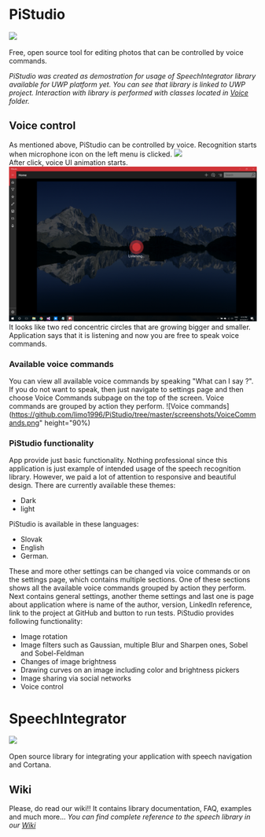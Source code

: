 # PiStudio
<img src="https://ci.appveyor.com/api/projects/status/esusas0y99tn2982?svg=true" width="150"/>

Free, open source tool for editing photos that can be controlled by voice commands.

*PiStudio was created as demostration for usage of SpeechIntegrator library available for UWP platform yet. You can see that library is linked to UWP project. Interaction with library is performed with classes located in [Voice](https://github.com/limo1996/PiStudio/tree/master/PiStudio.Win10/Voice) folder.*

## Voice control
As mentioned above, PiStudio can be controlled by voice. Recognition starts when microphone icon on the left menu is clicked. 
<img src="https://github.com/limo1996/PiStudio/screenshots/speak.png" />
<br />After click, voice UI animation starts. 
![Voice UI](screenshots/VoiceUI.png)
<br />It looks like two red concentric circles that are growing bigger and smaller. Application says that it is listening and now you are free to speak voice commands.

### Available voice commands
You can view all available voice commands by speaking "What can I say ?". If you do not want to speak, then just navigate to settings page and then choose Voice Commands subpage on the top of the screen. Voice commands are grouped by action they perform.
![Voice commands](https://github.com/limo1996/PiStudio/tree/master/screenshots/VoiceCommands.png" height="90%)

### PiStudio functionality
App provide just basic functionality. Nothing professional since this application is just example of intended usage of the speech recognition library. However, we paid a lot of attention to responsive and beautiful design. There are currently available these themes: 
* Dark
* light

PiStudio is available in these languages: 
* Slovak
* English
* German. 

These and more other settings can be changed via voice commands or on the settings page, which contains multiple sections. One of these sections shows all the available voice commands grouped by action they perform. Next contains general settings, another theme settings and last one is page about application where is name of the author, version, LinkedIn reference, link to the project at GitHub and button to run tests. 
PiStudio provides following functionality:
* Image rotation
* Image filters such as Gaussian, multiple Blur and Sharpen ones, Sobel and Sobel-Feldman
* Changes of image brightness 
* Drawing curves on an image including color and brightness pickers
* Image sharing via social networks
* Voice control


# SpeechIntegrator
<img src="https://ci.appveyor.com/api/projects/status/esusas0y99tn2982?svg=true" width="150"/>

Open source library for integrating your application with speech navigation and Cortana.

## Wiki
Please, do read our wiki!! It contains library documentation, FAQ, examples and much more...
*You can find complete reference to the speech library in our [Wiki](https://github.com/limo1996/PiStudio/wiki)*
